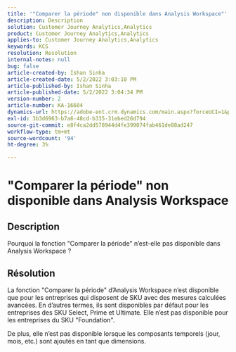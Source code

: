 ```yaml
---
title: '"Comparer la période" non disponible dans Analysis Workspace"'
description: Description
solution: Customer Journey Analytics,Analytics
product: Customer Journey Analytics,Analytics
applies-to: Customer Journey Analytics,Analytics
keywords: KCS
resolution: Resolution
internal-notes: null
bug: false
article-created-by: Ishan Sinha
article-created-date: 5/2/2022 3:03:10 PM
article-published-by: Ishan Sinha
article-published-date: 5/2/2022 3:04:34 PM
version-number: 2
article-number: KA-16604
dynamics-url: https://adobe-ent.crm.dynamics.com/main.aspx?forceUCI=1&pagetype=entityrecord&etn=knowledgearticle&id=f36f6bf9-28ca-ec11-a7b5-6045bd00dca1
exl-id: 3b3d6963-b7a6-48cd-b335-31ebed26d794
source-git-commit: e8f4ca2dd578944d4fe399074fab461de88ad247
workflow-type: tm+mt
source-wordcount: '94'
ht-degree: 3%

---
```


# &quot;Comparer la période&quot; non disponible dans Analysis Workspace

## Description


Pourquoi la fonction &quot;Comparer la période&quot; n’est-elle pas disponible dans Analysis Workspace ?


## Résolution


La fonction &quot;Comparer la période&quot; d’Analysis Workspace n’est disponible que pour les entreprises qui disposent de SKU avec des mesures calculées avancées. En d’autres termes, ils sont disponibles par défaut pour les entreprises des SKU Select, Prime et Ultimate. Elle n’est pas disponible pour les entreprises du SKU &quot;Foundation&quot;.

De plus, elle n’est pas disponible lorsque les composants temporels (jour, mois, etc.) sont ajoutés en tant que dimensions.

